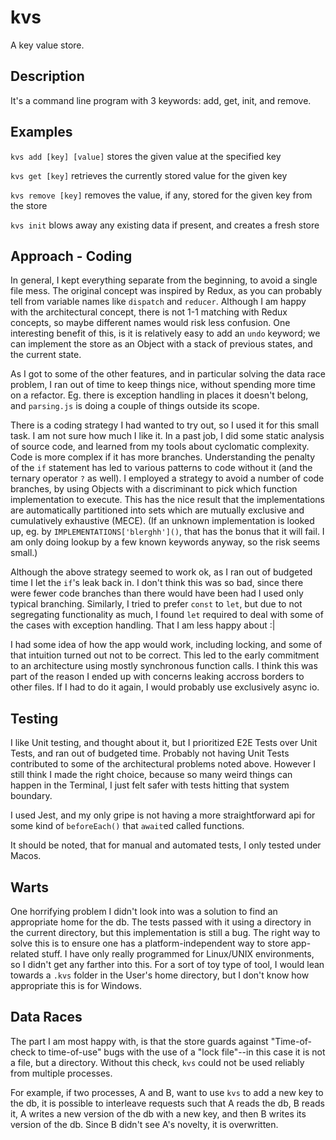 kvs
===

A key value store.

Description
-----------

It's a command line program with 3 keywords: add, get, init, and remove.

Examples
--------

`kvs add [key] [value]`
stores the given value at the specified key

`kvs get [key]`
retrieves the currently stored value for the given key

`kvs remove [key]`
removes the value, if any, stored for the given key from the store

`kvs init`
blows away any existing data if present, and creates a fresh store
 
Approach - Coding
-----------------

In general, I kept everything separate from the beginning, to avoid a single file mess. The original concept was inspired by Redux, as you can probably tell from variable names like `dispatch` and `reducer`. Although I am happy with the architectural concept, there is not 1-1 matching with Redux concepts, so maybe different names would risk less confusion. One interesting benefit of this, is it is relatively easy to add an `undo` keyword; we can implement the store as an Object with a stack of previous states, and the current state.

As I got to some of the other features, and in particular solving the data race problem, I ran out of time to keep things nice, without spending more time on a refactor. Eg. there is exception handling in places it doesn't belong, and `parsing.js` is doing a couple of things outside its scope.

There is a coding strategy I had wanted to try out, so I used it for this small task. I am not sure how much I like it. In a past job, I did some static analysis of source code, and learned from my tools about cyclomatic complexity. Code is more complex if it has more branches. Understanding the penalty of the `if` statement has led to various patterns to code without it (and the ternary operator `?` as well). I employed a strategy to avoid a number of code branches, by using Objects with a discriminant to pick which function implementation to execute. This has the nice result that the implementations are automatically partitioned into sets which are mutually exclusive and cumulatively exhaustive (MECE). (If an unknown implementation is looked up, eg. by `IMPLEMENTATIONS['blerghh']()`, that has the bonus that it will fail. I am only doing lookup by a few known keywords anyway, so the risk seems small.)

Although the above strategy seemed to work ok, as I ran out of budgeted time I let the `if`'s leak back in. I don't think this was so bad, since there were fewer code branches than there would have been had I used only typical branching. Similarly, I tried to prefer `const` to `let`, but due to not segregating functionality as much, I found `let` required to deal with some of the cases with exception handling. That I am less happy about :|

I had some idea of how the app would work, including locking, and some of that intuition turned out not to be correct. This led to the early commitment to an architecture using mostly synchronous function calls. I think this was part of the reason I ended up with concerns leaking accross borders to other files. If I had to do it again, I would probably use exclusively async io.
 
Testing
-------

I like Unit testing, and thought about it, but I prioritized E2E Tests over Unit Tests, and ran out of budgeted time. Probably not having Unit Tests contributed to some of the architectural problems noted above. However I still think I made the right choice, because so many weird things can happen in the Terminal, I just felt safer with tests hitting that system boundary.

I used Jest, and my only gripe is not having a more straightforward api for some kind of `beforeEach()` that `await`ed called functions.

It should be noted, that for manual and automated tests, I only tested under Macos.

Warts
-----

One horrifying problem I didn't look into was a solution to find an appropriate home for the db. The tests passed with it using a directory in the current directory, but this implementation is still a bug. The right way to solve this is to ensure one has a platform-independent way to store app-related stuff. I have only really programmed for Linux/UNIX environments, so I didn't get any farther into this. For a sort of toy type of tool, I would lean towards a `.kvs` folder in the User's home directory, but I don't know how appropriate this is for Windows.

Data Races
----------

The part I am most happy with, is that the store guards against "Time-of-check to time-of-use" bugs with the use of a "lock file"--in this case it is not a file, but a directory. Without this check, `kvs` could not be used reliably from multiple processes.

For example, if two processes, A and B, want to use `kvs` to add a new key to the db, it is possible to interleave requests such that A reads the db, B reads it, A writes a new version of the db with a new key, and then B writes its version of the db. Since B didn't see A's novelty, it is overwritten.
